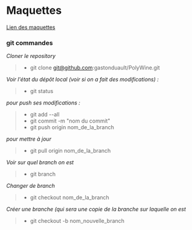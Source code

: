 # Maquettes

<a href="https://www.figma.com/proto/3vyjWRazGmI9xCGPG7ij4v?node-id=0-1&t=0FpNm5Ffpij5tY2E-6"> 
Lien des maquettes 
</a>


### git commandes
*Cloner le repository* 
> - git clone git@github.com:gastonduault/PolyWine.git

*Voir l'état du dépôt local (voir si on a fait des modifications) :* 
> - git status 

*pour push ses modifications :* 
> - git add --all
> - git commit -m "nom du commit"
> - git push origin nom_de_la_branch

*pour mettre à jour*
>- git pull origin nom_de_la_branch

*Voir sur quel branch on est*
>- git branch

*Changer de branch*
>- git checkout nom_de_la_branch

*Créer une branche (qui sera une copie de la branche sur laquelle on est*
>- git checkout -b nom_nouvelle_branch
